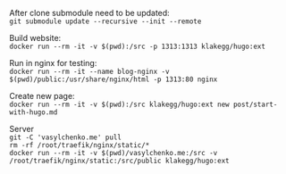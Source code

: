 After clone submodule need to be updated:  
`git submodule update --recursive --init --remote`

Build website:  
`docker run --rm -it -v $(pwd):/src -p 1313:1313 klakegg/hugo:ext`

Run in nginx for testing:  
`docker run --rm -it --name blog-nginx -v $(pwd)/public:/usr/share/nginx/html -p 1313:80 nginx`

Create new page:  
`docker run --rm -it -v $(pwd):/src klakegg/hugo:ext new post/start-with-hugo.md`

Server  
`git -C 'vasylchenko.me' pull`  
`rm -rf /root/traefik/nginx/static/*`  
`docker run --rm -it -v $(pwd)/vasylchenko.me:/src -v /root/traefik/nginx/static:/src/public klakegg/hugo:ext`  
